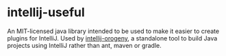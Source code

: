 # intellij-useful
An MIT-licensed java library intended to be used to make it easier to create plugins for IntelliJ. Used by [intellij-orogeny], a standalone tool to build Java projects using IntelliJ rather than ant, maven or gradle.


[intellij-orogeny]: https://github.com/KisanHub/intellij-orogeny "intellij-orogeny homepage"
